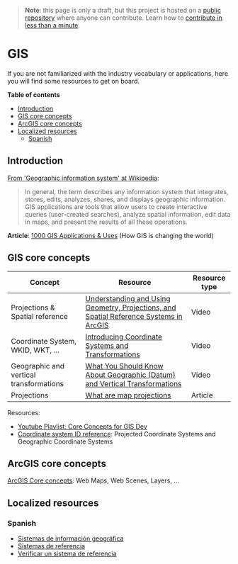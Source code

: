 > **Note**: this page is only a draft, but this project is hosted on a [public repository](https://github.com/hhkaos/awesome-arcgis) where anyone can contribute. Learn how to [contribute in less than a minute](https://github.com/hhkaos/awesome-arcgis/blob/master/CONTRIBUTING.md#contributions).

# GIS

If you are not familiarized with the industry vocabulary or applications, here you will find some resources to get on board.

<!-- START doctoc generated TOC please keep comment here to allow auto update -->
<!-- DON'T EDIT THIS SECTION, INSTEAD RE-RUN doctoc TO UPDATE -->
**Table of contents**

- [Introduction](#introduction)
- [GIS core concepts](#gis-core-concepts)
- [ArcGIS core concepts](#arcgis-core-concepts)
- [Localized resources](#localized-resources)
  - [Spanish](#spanish)

<!-- END doctoc generated TOC please keep comment here to allow auto update -->

## Introduction

[From 'Geographic information system' at Wikipedia](https://en.wikipedia.org/wiki/Geographic_information_system):

> In general, the term describes any information system that integrates, stores, edits, analyzes, shares, and displays geographic information. GIS applications are tools that allow users to create interactive queries (user-created searches), analyze spatial information, edit data in maps, and present the results of all these operations.

**Article**: [1000 GIS Applications & Uses](https://gisgeography.com/gis-applications-uses/) (How GIS is changing the world)

## GIS core concepts

|Concept|Resource|Resource type|
|---|---|---|
|Projections & Spatial reference|[Understanding and Using Geometry, Projections, and Spatial Reference Systems in ArcGIS](http://www.esri.com/videos/watch?videoid=1153&isLegacy=true&title=understanding-and-using-geometry_comma_-projections_comma_-and-spatial-reference-systems-in-arcgis)|Video|
|Coordinate System, WKID, WKT, ...|[Introducing Coordinate Systems and Transformations](https://www.youtube.com/watch?v=kG6vdjDDs8s)|Video|
|Geographic and vertical transformations|[What You Should Know About Geographic (Datum) and Vertical Transformations](https://www.youtube.com/watch?v=Fh0EeB8rjys&index=3&list=PLahIW2YFPQd41lp-z3Jb5Wx2-KB1HG9jC)|Video
|Projections|[What are map projections](http://desktop.arcgis.com/en/arcmap/latest/map/projections/what-are-map-projections.htm)|Article|

Resources:

* [Youtube Playlist: Core Concepts for GIS Dev](https://www.youtube.com/playlist?list=PLahIW2YFPQd41lp-z3Jb5Wx2-KB1HG9jC)
* [Coordinate system ID reference](https://developers.arcgis.com/javascript/3/jshelp/ref_coordsystems.html): Projected Coordinate Systems and Geographic Coordinate Systems

## ArcGIS core concepts

[ArcGIS Core concepts](https://developers.arcgis.com/documentation/#core-concepts): Web Maps, Web Scenes, Layers, ...


## Localized resources

### Spanish

* [Sistemas de información geográfica](https://www.youtube.com/watch?v=c4k4kYQSssg&index=6&list=PLwq5dz_FjCx6F9SsNuQVQQKyGzuEuu1hd)
* [Sistemas de referencia](https://www.youtube.com/watch?v=jvLlq7PILTg&list=PLwq5dz_FjCx6F9SsNuQVQQKyGzuEuu1hd&index=7)
* [Verificar un sistema de referencia](https://www.youtube.com/watch?v=5tMv8Fi_MD8&list=PLwq5dz_FjCx6F9SsNuQVQQKyGzuEuu1hd&index=8)
